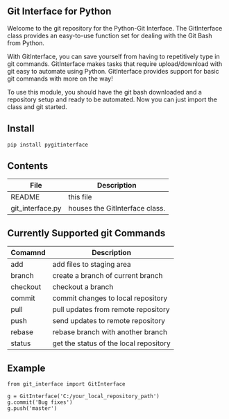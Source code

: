 ## Git Interface for Python
Welcome to the git repository for the Python-Git Interface. The GitInterface class provides an easy-to-use function set for dealing with the Git Bash from Python.


With GitInterface, you can save yourself from having to repetitively type in git commands. GitInterface makes tasks that require upload/download with git easy to automate using Python. GitInterface provides support for basic git commands with more on the way!

To use this module, you should have the git bash downloaded and a repository setup and ready to be automated. Now you can just import the class and git started.

## Install
```
pip install pygitinterface
```

## Contents
|File            |Description                   |
|---             |---                           |
|README          |this file                     |
|git_interface.py|houses the GitInterface class.|

## Currently Supported git Commands
|Comamnd         |Description                   |
|---             |---                           |
|add			 |add files to staging area	|
|branch			 |create a branch of current branch|
|checkout		 |checkout a branch|
|commit			 |commit changes to local repository|
|pull            |pull updates from remote repository|
|push            |send updates to remote repository |
|rebase			 |rebase branch with another branch|
|status 		 |get the status of the local repository|

## Example
```
from git_interface import GitInterface

g = GitInterface('C:/your_local_repository_path')
g.commit('Bug fixes')
g.push('master')
```
